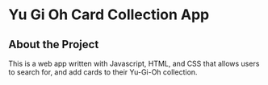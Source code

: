 # Yu Gi Oh Card Collection App
## About the Project
This is a web app written with Javascript, HTML, and CSS that allows users to search for, and add cards to their Yu-Gi-Oh collection.

